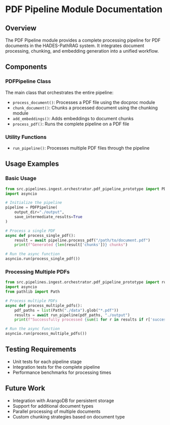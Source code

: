 # PDF Pipeline Module Documentation

## Overview

The PDF Pipeline module provides a complete processing pipeline for PDF documents in the HADES-PathRAG system. It integrates document processing, chunking, and embedding generation into a unified workflow.

## Components

### PDFPipeline Class

The main class that orchestrates the entire pipeline:

- `process_document()`: Processes a PDF file using the docproc module
- `chunk_document()`: Chunks a processed document using the chunking module
- `add_embeddings()`: Adds embeddings to document chunks
- `process_pdf()`: Runs the complete pipeline on a PDF file

### Utility Functions

- `run_pipeline()`: Processes multiple PDF files through the pipeline

## Usage Examples

### Basic Usage

```python
from src.pipelines.ingest.orchestrator.pdf_pipeline_prototype import PDFPipeline
import asyncio

# Initialize the pipeline
pipeline = PDFPipeline(
    output_dir="./output",
    save_intermediate_results=True
)

# Process a single PDF
async def process_single_pdf():
    result = await pipeline.process_pdf("/path/to/document.pdf")
    print(f"Generated {len(result['chunks'])} chunks")

# Run the async function
asyncio.run(process_single_pdf())
```

### Processing Multiple PDFs

```python
from src.pipelines.ingest.orchestrator.pdf_pipeline_prototype import run_pipeline
import asyncio
from pathlib import Path

# Process multiple PDFs
async def process_multiple_pdfs():
    pdf_paths = list(Path("./data").glob("*.pdf"))
    results = await run_pipeline(pdf_paths, "./output")
    print(f"Successfully processed {sum(1 for r in results if r['success'])} of {len(results)} PDFs")

# Run the async function
asyncio.run(process_multiple_pdfs())
```

## Testing Requirements

- Unit tests for each pipeline stage
- Integration tests for the complete pipeline
- Performance benchmarks for processing times

## Future Work

- Integration with ArangoDB for persistent storage
- Support for additional document types
- Parallel processing of multiple documents
- Custom chunking strategies based on document type

